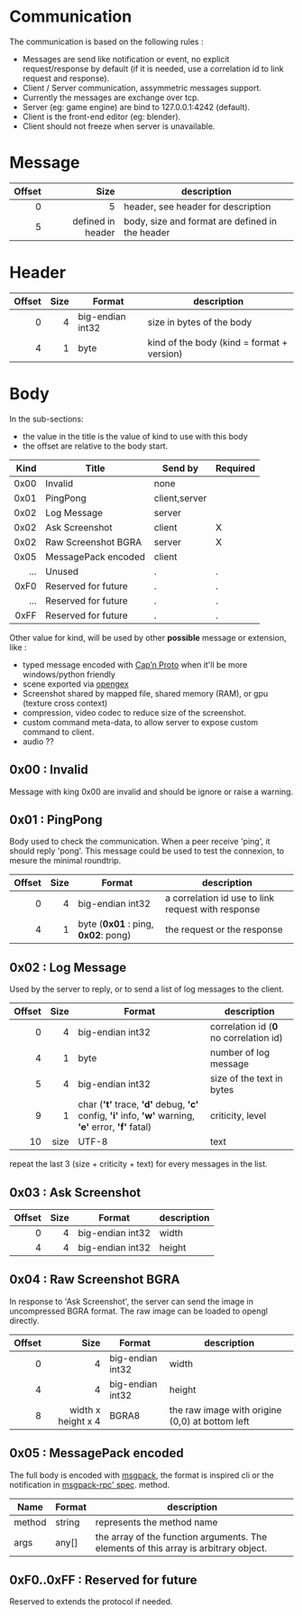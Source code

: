 # Communication

The communication is based on the following rules :

* Messages are send like notification or event, no explicit request/response by default (if it is needed, use a correlation id to link request and response).
* Client / Server communication, assymmetric messages support.
* Currently the messages are exchange over tcp.
* Server (eg: game engine) are bind to 127.0.0.1:4242 (default).
* Client is the front-end editor (eg: blender).
* Client should not freeze when server is unavailable.

# Message

| Offset | Size | description |
|-------:|-----:|-------------|
| 0 | 5 | header,  see header for description |
| 5 | defined in header| body, size and format are defined in the header |


# Header

| Offset | Size | Format | description |
|-------:|-----:|--------|-------------|
| 0 | 4 | big-endian int32 | size in bytes of the body |
| 4 | 1 | byte | kind of the body (kind = format + version)|

# Body

In the sub-sections:

* the value in the title is the value of kind to use with this body
* the offset are relative to the body start.

| Kind | Title | Send by | Required |
|-----:|-------|---------|----------|
| 0x00 | Invalid | none | |
| 0x01 | PingPong | client,server | |
| 0x02 | Log Message | server | |
| 0x02 | Ask Screenshot | client | X |
| 0x02 | Raw Screenshot BGRA| server | X |
| 0x05 | MessagePack encoded | client | |
| ... | Unused | . |. |
| 0xF0 | Reserved for future | .|. |
| ... | Reserved for future | .|. |
| 0xFF | Reserved for future | .|. |


Other value for kind, will be used by other **possible** message or extension, like :
* typed message encoded with [Cap’n Proto](http://kentonv.github.io/capnproto/otherlang.html) when it'll be more windows/python friendly
* scene exported via [opengex](http://opengex.org)
* Screenshot shared by mapped file, shared memory (RAM), or gpu (texture cross context)
* compression, video codec to reduce size of the screenshot.
* custom command meta-data, to allow server to expose custom command to client.
* audio ??

## 0x00 : Invalid

Message with king 0x00 are invalid and should be ignore or raise a warning.

## 0x01 : PingPong

Body used to check the communication. When a peer receive 'ping', it should reply 'pong'. This message could be used to test the connexion, to mesure the minimal  roundtrip.

| Offset | Size | Format | description |
|-------:|-----:|--------|-------------|
| 0 | 4 | big-endian int32 | a correlation id use to link request with response|
| 4 | 1 | byte (**0x01** : ping, **0x02**: pong)| the request or the response|


## 0x02 : Log Message

Used by the server to reply, or to send a list of log messages to the client.

| Offset | Size | Format | description |
|-------:|-----:|--------|-------------|
| 0 | 4 | big-endian int32 | correlation id (**0** no correlation id)|
| 4 | 1 | byte | number of log message|
| 5 | 4 | big-endian int32 | size of the text in bytes|
| 9 | 1 | char (**'t'** trace, **'d'** debug, **'c'** config, **'i'** info, **'w'** warning, **'e'** error, **'f'** fatal)| criticity, level|
| 10 | size | UTF-8| text|

repeat the last 3 (size + criticity + text) for every messages in the list.

## 0x03 : Ask Screenshot

| Offset | Size | Format | description |
|-------:|-----:|--------|-------------|
| 0 | 4 | big-endian int32 | width|
| 4 | 4 | big-endian int32 | height|

## 0x04 : Raw Screenshot BGRA

In response to 'Ask Screenshot', the server can send the image in uncompressed BGRA format. The raw image can be loaded to opengl directly.

| Offset | Size | Format | description |
|-------:|-----:|--------|-------------|
| 0 | 4 | big-endian int32 | width|
| 4 | 4 | big-endian int32 | height|
| 8 | width x height x 4 | BGRA8| the raw image with origine (0,0) at bottom left|

## 0x05 : MessagePack encoded

The full body is encoded with [msgpack](http://msgpack.org/), the format is inspired cli or the notification in [msgpack-rpc' spec](https://github.com/msgpack-rpc/msgpack-rpc/blob/master/spec.md).
method.

|Name| Format | description |
|----|--------|-------------|
| method | string | represents the method name |
| args| any[] | the array of the function arguments. The elements of this array is arbitrary object. |

## 0xF0..0xFF : Reserved for future

Reserved to extends the protocol if needed.

